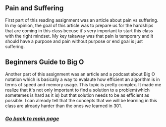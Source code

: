 ## Pain and Suffering

First part of this reading assignment was an article about pain vs suffering. In my opinion, the goal of this article was to prepare us for the hardships that are coming in this class becuse it's very important to start this class with the right mindset. My key takaway was that pain is temporary and it should have a purpose and pain without purpose or end goal is just suffering.

## Beginners Guide to Big O

Another part of this assignment was an article and a podcast about Big O notation which is basically a way to evalaute how efficient an algorithm is in terms of speed and memory usage. This topic is pretty complex. It made me realize that it's not only important to find a solution to a problem(which sometemes is hard as it is) but that solution needs to be as efficient as possible. I can already tell that the concepts that we will be learning in this class are already harder than the ones we learned in 301.

### [_Go back to main page_](README.md)
